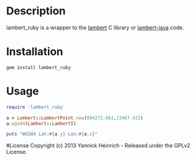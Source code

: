 # Description

lambert_ruby is a wrapper to the [lambert](https://github.com/yageek/lambert) C library or [lambert-java](https://github.com/yageek/lambert-ruby) code.

# Installation
```
gem install lambert_ruby
```
# Usage
```ruby
require 'lambert_ruby'

a = Lambert::LambertPoint.new(994272.661,13467.422)
a.wgs84(Lambert::LambertI)

puts "WGS84 Lat:#{a.y} Lon:#{a.x}"
```
#License
Copyright (c) 2013 Yannick Heinrich - Released under the GPLv2 License.
